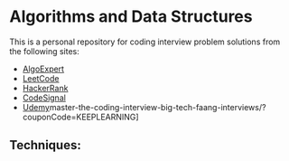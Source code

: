# Algorithms and Data Structures

This is a personal repository for coding interview problem solutions from the following sites:

-   [AlgoExpert](https://www.algoexpert.io/questions)
-   [LeetCode](https://leetcode.com/)
-   [HackerRank](https://www.hackerrank.com/)
-   [CodeSignal](https://app.codesignal.com/)
-   [Udemy](https://www.udemy.com/course)master-the-coding-interview-big-tech-faang-interviews/?couponCode=KEEPLEARNING]

## Techniques:
